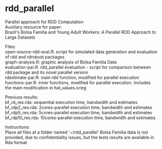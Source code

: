 # rdd_parallel
Parallel approach for RDD Computation<BR>
Auxiliary resource for paper:<BR>
Brazil's Bolsa Familia and Young Adult Workers: A Parallel RDD Approach to Large Datasets<BR>

Files:<BR>
open-source-rdd-eval.R: script for simulated data generation and evaluation of rdd and rdrobust packages<BR>
graph-analysis.R: graphic analysis of Bolsa Familia Data<BR>
evaluation-par.R: rdd_parallel evaluation - script for comparison between rdd package and its novel parallel version<BR>
rdestimate-par.R: main rdd function, modified for parallel execution<BR>
functions-par.R: inner functions, modified for parallel execution. Includes the main modification in hat_values.ivreg<BR>

Previuos results:<BR> 
bf_rd_res.rda: sequential execution time, bandwidth and estimates<BR>
bf_rdp2_res.rda: 2cores-parallel execution time, bandwidth and estimates<BR>
bf_rdp5_res.rda: 5cores-parallel execution time, bandwidth and estimates<BR>
bf_rdp10_res.rda: 10cores-parallel execution time, bandwidth and estimates<BR>

Instructions:<BR>
Place all files at a folder named '~/rdd_parallel'
Bolsa Familia data is not provided, due to confidentiality issues, but the tests results are available in Rda format

